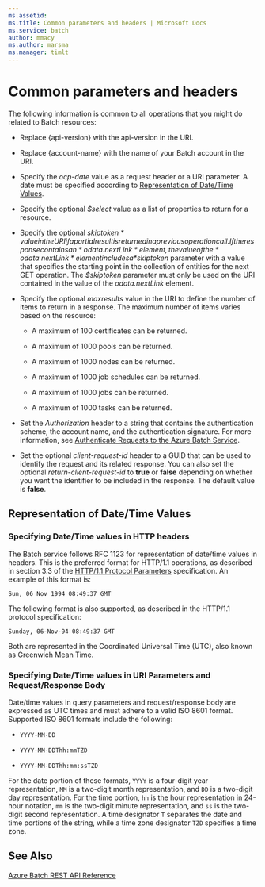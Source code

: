 ```yaml
---
ms.assetid:
ms.title: Common parameters and headers | Microsoft Docs
ms.service: batch
author: mmacy
ms.author: marsma
ms.manager: timlt
---
```


# Common parameters and headers

The following information is common to all operations that you might do related to Batch resources:

-   Replace {api-version} with the api-version in the URI.

-   Replace {account-name} with the name of your Batch account in the URI.

-   Specify the *ocp-date* value as a request header or a URI parameter. A date must be specified according to [Representation of Date/Time Values](#representation-of-datetime-values).

-   Specify the optional *$select* value as a list of properties to return for a resource.

-   Specify the optional *$skiptoken* value in the URI if a partial result is returned in a previous operation call. If the response contains an *odata.nextLink* element, the value of the *odata.nextLink* element includes a *$skiptoken* parameter with a value that specifies the starting point in the collection of entities for the next GET operation. The *$skiptoken* parameter must only be used on the URI contained in the value of the *odata.nextLink* element.

-   Specify the optional *maxresults* value in the URI to define the number of items to return in a response. The maximum number of items varies based on the resource:

    -   A maximum of 100 certificates can be returned.

    -   A maximum of 1000 pools can be returned.

    -   A maximum of 1000 nodes can be returned.

    -   A maximum of 1000 job schedules can be returned.

    -   A maximum of 1000 jobs can be returned.

    -   A maximum of 1000 tasks can be returned.

-   Set the *Authorization* header to a string that contains the authentication scheme, the account name, and the authentication signature. For more information, see [Authenticate Requests to the Azure Batch Service](~/documentation/batchservice/authenticate-requests-to-the-azure-batch-service.md).

-   Set the optional *client-request-id* header to a GUID that can be used to identify the request and its related response. You can also set the optional *return-client-request-id* to **true** or **false** depending on whether you want the identifier to be included in the response. The default value is **false**.

## Representation of Date/Time Values

### Specifying Date/Time values in HTTP headers
 The Batch service follows RFC 1123 for representation of date/time values in headers. This is the preferred format for HTTP/1.1 operations, as described in section 3.3 of the [HTTP/1.1 Protocol Parameters](http://go.microsoft.com/fwlink/?linkid=133333) specification. An example of this format is:

```
Sun, 06 Nov 1994 08:49:37 GMT
```

 The following format is also supported, as described in the HTTP/1.1 protocol specification:

```
Sunday, 06-Nov-94 08:49:37 GMT
```

 Both are represented in the Coordinated Universal Time (UTC), also known as Greenwich Mean Time.

### Specifying Date/Time values in URI Parameters and Request/Response Body
 Date/time values in query parameters and request/response body are expressed as UTC times and must adhere to a valid ISO 8601 format. Supported ISO 8601 formats include the following:

-   `YYYY-MM-DD`

-   `YYYY-MM-DDThh:mmTZD`

-   `YYYY-MM-DDThh:mm:ssTZD`

 For the date portion of these formats, `YYYY` is a four-digit year representation, `MM` is a two-digit month representation, and `DD` is a two-digit day representation. For the time portion, `hh` is the hour representation in 24-hour notation, `mm` is the two-digit minute representation, and `ss` is the two-digit second representation. A time designator `T` separates the date and time portions of the string, while a time zone designator `TZD` specifies a time zone.

## See Also
 [Azure Batch REST API Reference](~/documentation/batchservice/index.md)

